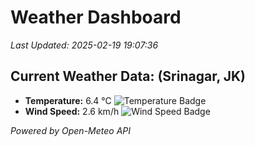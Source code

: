 
# Weather Dashboard

_Last Updated: 2025-02-19 19:07:36_

## Current Weather Data: (Srinagar, JK)
- **Temperature:** 6.4 °C ![Temperature Badge](https://img.shields.io/badge/Temperature-Low%20Temp-blue)
- **Wind Speed:** 2.6 km/h ![Wind Speed Badge](https://img.shields.io/badge/Wind%20Speed-Light%20Wind-blue)

*Powered by Open-Meteo API*
